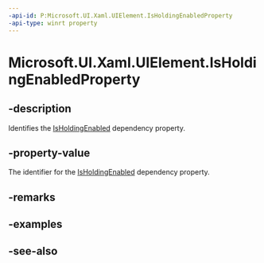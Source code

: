 ```yaml
---
-api-id: P:Microsoft.UI.Xaml.UIElement.IsHoldingEnabledProperty
-api-type: winrt property
---
```


<!-- Property syntax
public Windows.UI.Xaml.DependencyProperty IsHoldingEnabledProperty { get; }
-->

# Microsoft.UI.Xaml.UIElement.IsHoldingEnabledProperty

## -description
Identifies the [IsHoldingEnabled](uielement_isholdingenabled.md) dependency property.

## -property-value
The identifier for the [IsHoldingEnabled](uielement_isholdingenabled.md) dependency property.

## -remarks

## -examples

## -see-also

